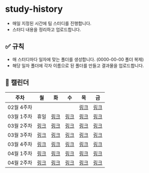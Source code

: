# study-history
* 매일 지정된 시간에 팀 스터디를 진행합니다.
* 스터디 내용을 정리하고 업로드합니다.

## ✅ 규칙
* 매 스터디마다 일자에 맞는 폴더를 생성합니다. (0000-00-00 폴더 복제)
* 해당 일자 폴더에 각자 이름으로 된 폴더를 만들고 결과물을 업로드합니다.

## 📅 캘린더
|주차|월|화|수|목|금|
|-|-|-|-|-|-|
|02월 4주차||||[링크](https://github.com/beta-tester-team2/study-history/tree/main/2025-02-27)|[링크](https://github.com/beta-tester-team2/study-history/tree/main/2025-02-28)|
|03월 1주차|휴일|[링크](https://github.com/beta-tester-team2/study-history/tree/main/2025-03-04)|[링크](https://github.com/beta-tester-team2/study-history/tree/main/2025-03-05)|[링크](https://github.com/beta-tester-team2/study-history/tree/main/2025-03-06)|[링크](https://github.com/beta-tester-team2/study-history/tree/main/2025-03-07)|
|03월 2주차|[링크](https://github.com/beta-tester-team2/study-history/tree/main/2025-03-10)|[링크](https://github.com/beta-tester-team2/study-history/tree/main/2025-03-11)|[링크](https://github.com/beta-tester-team2/study-history/tree/main/2025-03-12)|[링크](https://github.com/beta-tester-team2/study-history/tree/main/2025-03-13)|[링크](https://github.com/beta-tester-team2/study-history/tree/main/2025-03-14)|
|03월 3주차|[링크](https://github.com/beta-tester-team2/study-history/tree/main/2025-03-17)|[링크](https://github.com/beta-tester-team2/study-history/tree/main/2025-03-18)|[링크](https://github.com/beta-tester-team2/study-history/tree/main/2025-03-19)|[링크]()|[링크](https://github.com/beta-tester-team2/study-history/tree/main/2025-03-21)|
|03월 4주차|[링크](https://github.com/beta-tester-team2/study-history/tree/main/2025-03-24)|[링크](https://github.com/beta-tester-team2/study-history/tree/main/2025-03-25)|[링크](https://github.com/beta-tester-team2/study-history/tree/main/2025-03-26)|[링크]()|[링크]()|
|04월 1주차|[링크]()|[링크]()|[링크]()|[링크]()|[링크]()|
|04월 2주차|[링크]()|[링크]()|[링크]()|[링크]()|[링크]()|
